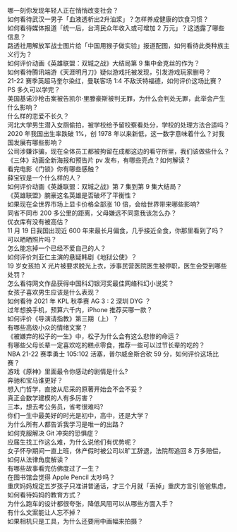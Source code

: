 哪一刻你发现年轻人正在悄悄改变社会？  
如何看待武汉一男子「血液透析出2升油浆」？怎样养成健康的饮食习惯？  
如何看待媒体报道「统一后，台湾民众年收入或可增加 2 万元」？这透露了哪些信息？  
路透社用解放军战士图片给「中国用猴子做实验」报道配图，如何看待此类种族主义行为？  
如何评价动画《英雄联盟：双城之战》大结局第 9 集中金克丝的作为？  
如何看待腾讯端游《天涯明月刀》疑似游戏托被发现，引发游戏玩家删号？  
21-22 赛季英超马奎尔染红，曼联客场 1:4 不敌沃特福德，如何评价这场比赛？  
PS 多久可以学完？  
美国基诺沙枪击案被告凯尔·里滕豪斯被判无罪，为什么会判处无罪，此举会产生什么影响？  
什么样的恋爱不长久？  
河北大学男生潜入女厕偷拍，被学校给予留校察看处分，学校的处理方法合适吗？  
2020 年我国出生率跌破 1%，创 1978 年以来新低，这一数字意味着什么？对我国发展有哪些影响？  
公司涉嫌诈骗，现在全体员工都被拘留在成都这边的看守所里，我们该做些什么？  
《三体》动画全新海报和预告片 pv 发布，有哪些亮点？如何解读？  
看完电影《门锁》你有哪些感触？  
薛宝钗是一个什么样的人？  
如何评价动画《英雄联盟：双城之战》第 7 集到第 9 集大结局？  
《英雄联盟》腕豪这名英雄是否破坏了平衡性？  
如果现在全世界市场上显卡价格全部涨 10 倍，会给世界带来哪些影响?  
同省不同市 200 多公里的距离，父母嫌远不同意我该怎么办？  
优衣库有没有被高估？  
11 月 19 日我国出现近 600 年来最长月偏食，几乎接近全食，你那里看到了吗？可以晒晒照片吗？  
怎么能忘掉一个已经不爱自己的人？  
如何评价刘亚仁主演的悬疑韩剧《地狱公使》？  
19 岁女孩拍 X 光片被要求脱光上衣，涉事民营医院医生被停职，医生会受到哪些处罚？  
怎么看待网文作品获得中国科幻银河奖最佳网络科幻小说奖？  
女孩子喜欢男生应该是什么表现？  
如何看待 2021 年 KPL 秋季赛 AG 3 : 2 深圳 DYG ？  
过年想换手机，预算六千内，iPhone 推荐买哪一款？  
如何评价《导演请指教》第三期（上）？  
有哪些高级小众的情绪文案？  
《被嫌弃的松子的一生》中，松子为什么会有这么悲惨的命运？  
有哪些父母长辈一定喜欢吃的糕点零食，推荐一些可以过节长辈的吃的？  
NBA 21-22 赛季勇士 105:102 活塞，普尔威金斯合砍 59 分，如何评价这场比赛？  
游戏《原神》里面最令你感动的剧情是什么?  
奔驰和宝马谁更好？  
想入门哲学，直接从尼采的原著开始会不会不妥？  
真正会数学建模的人有多厉害？  
三本，想去考公务员，省考很难吗?  
你们一生中最美好的时光是初中，高中，还是大学？  
为什么所有人都告诉我学习是唯一的出路？  
如何克服解决 Git 冲突的恐惧症？  
应届生找工作这么难，为什么说他们有优势呢？  
女子怀孕期间一直上班，休产假时被公司以旷工辞退，法院帮追回 8 万多赔偿，如何从法律角度解读？  
有哪些故事看完仿佛度过了一生？  
在图书馆会觉得 Apple Pencil 太吵吗？  
重庆妈妈规定五岁孩子只准讲普通话，才三个月就「丢掉」重庆方言引爸爸焦虑，如何看待妈妈的教育方式？  
为什么跑车的设计都很夸张，降低风阻可以从哪些方面入手？  
有什么文案能让人忘不掉？  
如果相机只是工具，为什么还要用中画幅来拍摄？  
